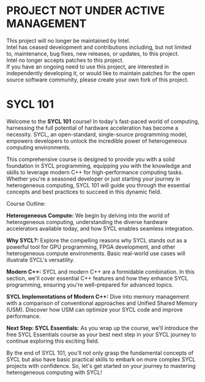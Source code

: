 # PROJECT NOT UNDER ACTIVE MANAGEMENT #  
This project will no longer be maintained by Intel.  
Intel has ceased development and contributions including, but not limited to, maintenance, bug fixes, new releases, or updates, to this project.  
Intel no longer accepts patches to this project.  
 If you have an ongoing need to use this project, are interested in independently developing it, or would like to maintain patches for the open source software community, please create your own fork of this project.  
  
# SYCL 101

Welcome to the **SYCL 101** course! In today's fast-paced world of computing, harnessing the full potential of hardware acceleration has become a necessity. SYCL, an open-standard, single-source programming model, empowers developers to unlock the incredible power of heterogeneous computing environments.

This comprehensive course is designed to provide you with a solid foundation in SYCL programming, equipping you with the knowledge and skills to leverage modern C++ for high-performance computing tasks. Whether you're a seasoned developer or just starting your journey in heterogeneous computing, SYCL 101 will guide you through the essential concepts and best practices to succeed in this dynamic field.

Course Outline:

**Heterogeneous Compute:** We begin by delving into the world of heterogeneous computing, understanding the diverse hardware accelerators available today, and how SYCL enables seamless integration.

**Why SYCL?:** Explore the compelling reasons why SYCL stands out as a powerful tool for GPU programming, FPGA development, and other heterogeneous compute environments. Basic real-world use cases will illustrate SYCL's versatility.

**Modern C++:** SYCL and modern C++ are a formidable combination. In this section, we'll cover essential C++ features and how they enhance SYCL programming, ensuring you're well-prepared for advanced topics.

**SYCL Implementations of Modern C++:** Dive into memory management with a comparison of conventional approaches and Unified Shared Memory (USM). Discover how USM can optimize your SYCL code and improve performance.

**Next Step: SYCL Essentials:** As you wrap up the course, we'll introduce the free SYCL Essentials course as your best next step in your SYCL journey to continue exploring this exciting field.

By the end of SYCL 101, you'll not only grasp the fundamental concepts of SYCL but also have basic  practical skills to embark on more complex SYCL projects with confidence. So, let's get started on your journey to mastering heterogeneous computing with SYCL!
